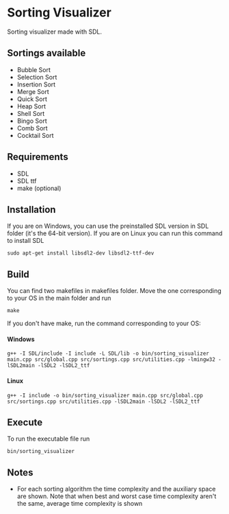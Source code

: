 # Sorting Visualizer
Sorting visualizer made with SDL.

## Sortings available
- Bubble Sort
- Selection Sort
- Insertion Sort
- Merge Sort
- Quick Sort
- Heap Sort
- Shell Sort
- Bingo Sort
- Comb Sort
- Cocktail Sort

## Requirements  
- SDL
- SDL ttf
- make (optional)
## Installation
If you are on Windows, you can use the preinstalled SDL version in SDL folder (it's the 64-bit version). If you are on Linux you can run this command to install SDL
```
sudo apt-get install libsdl2-dev libsdl2-ttf-dev
```
## Build
You can find two makefiles in makefiles folder. Move the one corresponding to your OS in the main folder and run 
```
make
```  
If you don't have make, run the command corresponding to your OS:  
#### Windows
```
g++ -I SDL/include -I include -L SDL/lib -o bin/sorting_visualizer main.cpp src/global.cpp src/sortings.cpp src/utilities.cpp -lmingw32 -lSDL2main -lSDL2 -lSDL2_ttf
```
#### Linux
```
g++ -I include -o bin/sorting_visualizer main.cpp src/global.cpp src/sortings.cpp src/utilities.cpp -lSDL2main -lSDL2 -lSDL2_ttf
```

## Execute
To run the executable file run 
```
bin/sorting_visualizer
```

## Notes
- For each sorting algorithm the time complexity and the auxiliary space are shown. Note that when best and worst case time complexity aren't the same, average time complexity is shown
